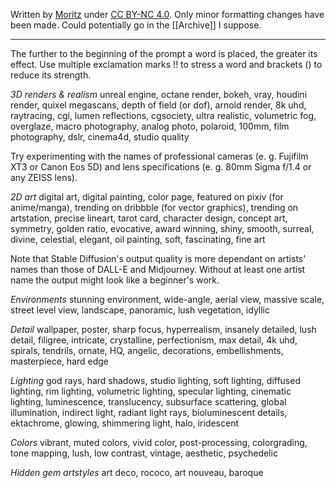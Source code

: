 Written by [Moritz](https://moritz.pm) under [CC BY-NC 4.0](https://creativecommons.org/licenses/by-nc/4.0/).  Only minor formatting changes have been made. Could potentially go in the [[Archive]] I suppose.

---

The further to the beginning of the prompt a word is placed, the greater its effect. Use multiple exclamation marks !! to stress a word and brackets () to reduce its strength.

*3D renders & realism*
unreal engine, octane render, bokeh, vray, houdini render, quixel megascans, depth of field (or dof), arnold render, 8k uhd, raytracing, cgi, lumen reflections, cgsociety, ultra realistic, volumetric fog, overglaze, macro photography, analog photo, polaroid, 100mm, film photography, dslr, cinema4d, studio quality

Try experimenting with the names of professional cameras (e. g. Fujifilm XT3 or Canon Eos 5D) and lens specifications (e. g. 80mm Sigma f/1.4 or any ZEISS lens).

*2D art*
digital art, digital painting, color page, featured on pixiv (for anime/manga), trending on dribbble (for vector graphics), trending on artstation, precise lineart, tarot card, character design, concept art, symmetry, golden ratio, evocative, award winning, shiny, smooth, surreal, divine, celestial, elegant, oil painting, soft, fascinating, fine art

Note that Stable Diffusion's output quality is more dependant on artists' names than those of DALL-E and Midjourney. Without at least one artist name the output might look like a beginner's work.

*Environments*
stunning environment, wide-angle, aerial view, massive scale, street level view, landscape, panoramic, lush vegetation, idyllic

*Detail*
wallpaper, poster, sharp focus, hyperrealism, insanely detailed, lush detail, filigree, intricate, crystalline, perfectionism, max detail, 4k uhd, spirals, tendrils, ornate, HQ, angelic, decorations, embellishments, masterpiece, hard edge

*Lighting*
god rays, hard shadows, studio lighting, soft lighting, diffused lighting, rim lighting, volumetric lighting, specular lighting, cinematic lighting, luminescence, translucency, subsurface scattering, global illumination, indirect light, radiant light rays, bioluminescent details, ektachrome, glowing, shimmering light, halo, iridescent

*Colors*
vibrant, muted colors, vivid color, post-processing, colorgrading, tone mapping, lush, low contrast, vintage, aesthetic, psychedelic

*Hidden gem artstyles*
art deco, rococo, art nouveau, baroque